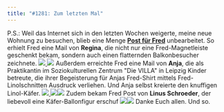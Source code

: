 ```yaml
---
title: "#1281: Zum letzten Mal"
---
```


P.S.:
Weil das Internet sich in den letzten Wochen weigerte, meine neue Wohnung zu besuchen, blieb eine Menge <a href="http://www.fonflatter.de/post"><strong>Post für Fred</strong></a> unbearbeitet. So erhielt Fred eine Mail von <strong>Regina</strong>, die nicht nur eine Fred-Magnetleiste geschenkt bekam, sondern auch einen flatternden Balkonbesucher zeichnete.
<a href="http://www.fonflatter.de/post"><img src="http://www.fonflatter.de/bilder/post/post_regina_1.jpg">
<img src="http://www.fonflatter.de/bilder/post/post_regina_2.jpg"></a>
Außerdem erreichte Fred eine Mail von <strong>Anja</strong>, die als Praktikantin im Soziokulturellen Zentrum "Die VILLA" in Leipzig Kinder betreute, die ihrer Begeisterung für Anjas Fred-Shirt mittels Fred-Linolschnitten Ausdruck verliehen. Und Anja selbst kreierte den knuffigen Linol-Käfer.
<a href="http://www.fonflatter.de/post"><img src="http://www.fonflatter.de/bilder/post/post_anja_1.jpg">
<img src="http://www.fonflatter.de/bilder/post/post_anja_2.jpg"><img src="http://www.fonflatter.de/bilder/post/post_anja_3.jpg"></a>
Zudem bekam Fred Post von <strong>Linus Schroeder</strong>,
der liebevoll eine Käfer-Ballonfigur erschuf
<a href="http://www.fonflatter.de/post"><img src="http://www.fonflatter.de/bilder/post/post_linus_1.jpg"><img src="http://www.fonflatter.de/bilder/post/post_linus_2.jpg"></a>
Danke Euch allen.
Und so.
